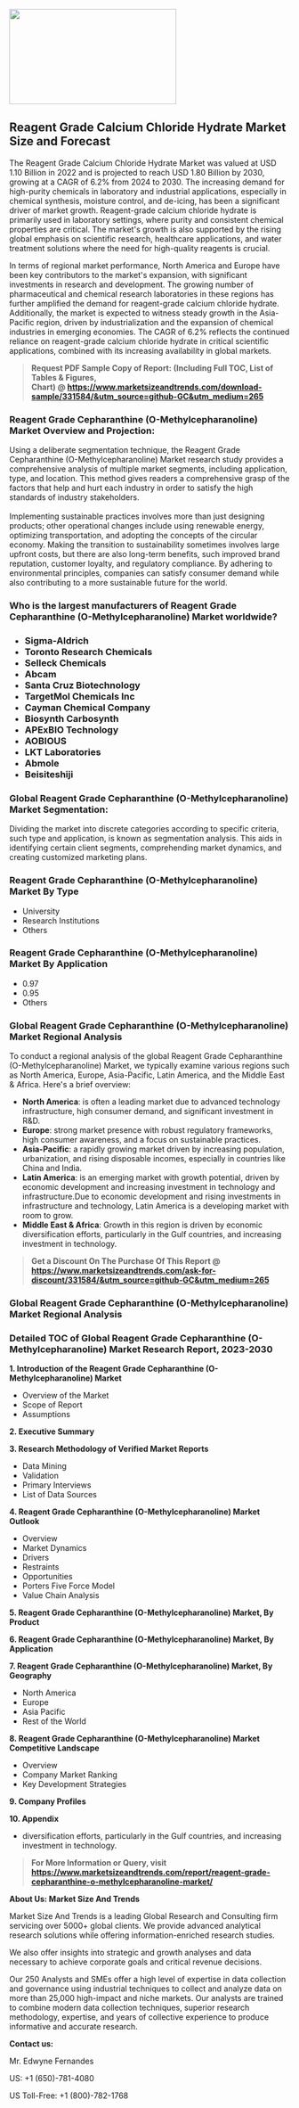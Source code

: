 <p><img class="alignnone size-medium wp-image-20088" src="https://ffe5etoiles.com/wp-content/uploads/2024/12/MST1-300x171.png" alt="" width="300" height="171" /></p><h2>Reagent Grade Calcium Chloride Hydrate Market Size and Forecast</h2><p>The Reagent Grade Calcium Chloride Hydrate Market was valued at USD 1.10 Billion in 2022 and is projected to reach USD 1.80 Billion by 2030, growing at a CAGR of 6.2% from 2024 to 2030. The increasing demand for high-purity chemicals in laboratory and industrial applications, especially in chemical synthesis, moisture control, and de-icing, has been a significant driver of market growth. Reagent-grade calcium chloride hydrate is primarily used in laboratory settings, where purity and consistent chemical properties are critical. The market's growth is also supported by the rising global emphasis on scientific research, healthcare applications, and water treatment solutions where the need for high-quality reagents is crucial.</p><p>In terms of regional market performance, North America and Europe have been key contributors to the market's expansion, with significant investments in research and development. The growing number of pharmaceutical and chemical research laboratories in these regions has further amplified the demand for reagent-grade calcium chloride hydrate. Additionally, the market is expected to witness steady growth in the Asia-Pacific region, driven by industrialization and the expansion of chemical industries in emerging economies. The CAGR of 6.2% reflects the continued reliance on reagent-grade calcium chloride hydrate in critical scientific applications, combined with its increasing availability in global markets.</p></p><blockquote id="" class=""><strong>Request PDF Sample Copy of Report: (Including Full TOC, List of Tables &amp; Figures, Chart)&nbsp;@&nbsp;<strong><a href="https://www.marketsizeandtrends.com/download-sample/331584/&utm_source=github-GC&utm_medium=265" target="_blank">https://www.marketsizeandtrends.com/download-sample/331584/&utm_source=github-GC&utm_medium=265</a></strong></strong></blockquote><h3 id="" class="">Reagent Grade Cepharanthine (O-Methylcepharanoline) Market&nbsp;Overview and Projection:</h3><p id="" class="">Using a deliberate segmentation technique, the Reagent Grade Cepharanthine (O-Methylcepharanoline) Market research study provides a comprehensive analysis of multiple market segments, including application, type, and location. This method gives readers a comprehensive grasp of the factors that help and hurt each industry in order to satisfy the high standards of industry stakeholders. <br /> <br />Implementing sustainable practices involves more than just designing products; other operational changes include using renewable energy, optimizing transportation, and adopting the concepts of the circular economy. Making the transition to sustainability sometimes involves large upfront costs, but there are also long-term benefits, such improved brand reputation, customer loyalty, and regulatory compliance. By adhering to environmental principles, companies can satisfy consumer demand while also contributing to a more sustainable future for the world.</p><h3 id="" class="">Who is the largest manufacturers of&nbsp;Reagent Grade Cepharanthine (O-Methylcepharanoline) Market worldwide?</h3><h3 class=""><p><ul><li>Sigma-Aldrich </li><li> Toronto Research Chemicals </li><li> Selleck Chemicals </li><li> Abcam </li><li> Santa Cruz Biotechnology </li><li> TargetMol Chemicals Inc </li><li> Cayman Chemical Company </li><li> Biosynth Carbosynth </li><li> APExBIO Technology </li><li> AOBIOUS </li><li> LKT Laboratories </li><li> Abmole </li><li> Beisiteshiji</li></ul></p></h3><h3 id="" class="">Global&nbsp;Reagent Grade Cepharanthine (O-Methylcepharanoline) Market Segmentation:</h3><p id="" class="">Dividing the market into discrete categories according to specific criteria, such type and application, is known as segmentation analysis. This aids in identifying certain client segments, comprehending market dynamics, and creating customized marketing plans.</p><h3 id="" class="">Reagent Grade Cepharanthine (O-Methylcepharanoline) Market&nbsp;By Type</h3><p><p><ul><li>University</li><li> Research Institutions</li><li> Others</p></li></ul></p></p><h3 id="" class="">Reagent Grade Cepharanthine (O-Methylcepharanoline) Market&nbsp;By Application</h3><p class=""><p><ul><li>0.97</li><li> 0.95</li><li> Others</li></ul></p></p><h3 id="" class="">Global Reagent Grade Cepharanthine (O-Methylcepharanoline) Market Regional Analysis</h3><p id="" class="">To conduct a regional analysis of the global Reagent Grade Cepharanthine (O-Methylcepharanoline) Market, we typically examine various regions such as North America, Europe, Asia-Pacific, Latin America, and the Middle East &amp; Africa. Here's a brief overview:</p><ul><li><strong>North America</strong>: is often a leading market due to advanced technology infrastructure, high consumer demand, and significant investment in R&amp;D.</li><li><strong>Europe</strong>: strong market presence with robust regulatory frameworks, high consumer awareness, and a focus on sustainable practices.</li><li><strong>Asia-Pacific</strong>: a rapidly growing market driven by increasing population, urbanization, and rising disposable incomes, especially in countries like China and India.</li><li><strong>Latin America</strong>: is an emerging market with growth potential, driven by economic development and increasing investment in technology and infrastructure.Due to economic development and rising investments in infrastructure and technology, Latin America is a developing market with room to grow.</li><li><strong>Middle East &amp; Africa</strong>: Growth in this region is driven by economic diversification efforts, particularly in the Gulf countries, and increasing investment in technology.</li></ul><blockquote id="" class=""><strong>Get a Discount On The Purchase Of This Report @ <strong><a href="https://www.marketsizeandtrends.com/ask-for-discount/331584/&utm_source=github-GC&utm_medium=265" target="_blank">https://www.marketsizeandtrends.com/ask-for-discount/331584/&utm_source=github-GC&utm_medium=265</a></strong></strong></blockquote><h3 id="" class="">Global Reagent Grade Cepharanthine (O-Methylcepharanoline) Market Regional Analysis</h3><h3 id="" class="">Detailed TOC of Global Reagent Grade Cepharanthine (O-Methylcepharanoline) Market Research Report, 2023-2030</h3><p id="" class=""><strong>1. Introduction of the Reagent Grade Cepharanthine (O-Methylcepharanoline) Market</strong></p><ul><li>Overview of the Market</li><li>Scope of Report</li><li>Assumptions</li></ul><p id="" class=""><strong>2. Executive Summary</strong></p><p id="" class=""><strong>3. Research Methodology of Verified Market Reports</strong></p><ul><li>Data Mining</li><li>Validation</li><li>Primary Interviews</li><li>List of Data Sources</li></ul><p id="" class=""><strong>4. Reagent Grade Cepharanthine (O-Methylcepharanoline) Market Outlook</strong></p><ul><li>Overview</li><li>Market Dynamics</li><li>Drivers</li><li>Restraints</li><li>Opportunities</li><li>Porters Five Force Model</li><li>Value Chain Analysis</li></ul><p id="" class=""><strong>5. Reagent Grade Cepharanthine (O-Methylcepharanoline) Market, By Product</strong></p><p id="" class=""><strong>6. Reagent Grade Cepharanthine (O-Methylcepharanoline) Market, By Application</strong></p><p id="" class=""><strong>7. Reagent Grade Cepharanthine (O-Methylcepharanoline) Market, By Geography</strong></p><ul><li>North America</li><li>Europe</li><li>Asia Pacific</li><li>Rest of the World</li></ul><p id="" class=""><strong>8. Reagent Grade Cepharanthine (O-Methylcepharanoline) Market Competitive Landscape</strong></p><ul><li>Overview</li><li>Company Market Ranking</li><li>Key Development Strategies</li></ul><p id="" class=""><strong>9. Company Profiles</strong></p><p id="" class=""><strong>10. Appendix</strong></p><ul><li>diversification efforts, particularly in the Gulf countries, and increasing investment in technology.</li></ul><blockquote id="" class=""><strong>For More Information or Query, visit <strong><strong><a href="https://www.marketsizeandtrends.com/report/reagent-grade-cepharanthine-o-methylcepharanoline-market/" target="_blank">https://www.marketsizeandtrends.com/report/reagent-grade-cepharanthine-o-methylcepharanoline-market/</a></strong></strong></strong></blockquote><p id="" class=""><strong>About Us: Market Size And Trends</strong></p><p id="" class="">Market Size And Trends is a leading Global Research and Consulting firm servicing over 5000+ global clients. We provide advanced analytical research solutions while offering information-enriched research studies.</p><p id="" class="">We also offer insights into strategic and growth analyses and data necessary to achieve corporate goals and critical revenue decisions.</p><p id="" class="">Our 250 Analysts and SMEs offer a high level of expertise in data collection and governance using industrial techniques to collect and analyze data on more than 25,000 high-impact and niche markets. Our analysts are trained to combine modern data collection techniques, superior research methodology, expertise, and years of collective experience to produce informative and accurate research.</p><p id="" class=""><strong>Contact us:</strong></p><p id="" class="">Mr. Edwyne Fernandes</p><p id="" class="">US: +1 (650)-781-4080</p><p id="" class="">US Toll-Free: +1 (800)-782-1768</p>
